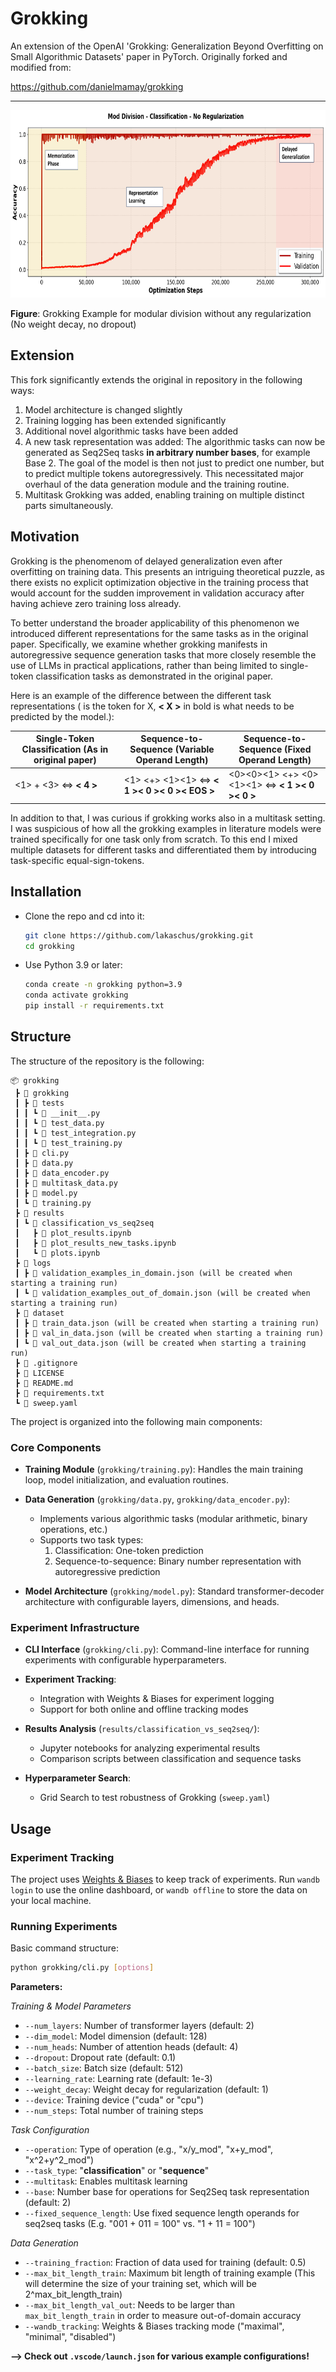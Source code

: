 # Grokking

An extension of the OpenAI 'Grokking: Generalization Beyond Overfitting on Small Algorithmic Datasets' paper in PyTorch. Originally forked and modified from:

https://github.com/danielmamay/grokking

---

<img src="figures/grokking_no_reg.png" height="300">

**Figure**: Grokking Example for modular division without any regularization (No weight decay, no dropout)

## Extension

This fork significantly extends the original in repository in the following ways:

1. Model architecture is changed slightly
2. Training logging has been extended significantly
3. Additional novel algorithmic tasks have been added
4. A new task representation was added: The algorithmic tasks can now be generated as Seq2Seq tasks **in arbitrary number bases**, for example Base 2. The goal of the model is then not just to predict one number, but to predict multiple tokens autoregressively. This necessitated major overhaul of the data generation module and the training routine.
5. Multitask Grokking was added, enabling training on multiple distinct parts simultaneously.

## Motivation

Grokking is the phenomenom of delayed generalization even after overfitting on training data.
This presents an intriguing theoretical puzzle, as there exists no explicit optimization objective in the training process that would account for the sudden improvement in validation accuracy after having achieve zero training loss already.

To better understand the broader applicability of this phenomenon we introduced different representations for the same tasks as in the original paper. Specifically, we examine whether grokking manifests in autoregressive sequence generation tasks that more closely resemble the use of LLMs in practical applications, rather than being limited to single-token classification tasks as demonstrated in the original paper.

Here is an example of the difference between the different task representations (<X> is the token for X, **< X >** in bold is what needs to be predicted by the model.):

| Single-Token Classification (As in original paper) | Sequence-to-Sequence (Variable Operand Length) | Sequence-to-Sequence (Fixed Operand Length)     |
| -------------------------------------------------- | ---------------------------------------------- | ----------------------------------------------- |
| <1> + <3> <=> **< 4 >**                            | <1> <+> <1><1> <=> **< 1 >< 0 >< 0 >< EOS >**  | <0><0><1> <+> <0><1><1> <=> **< 1 >< 0 >< 0 >** |

In addition to that, I was curious if grokking works also in a multitask setting. I was suspicious of how all the grokking examples in literature models were trained specifically for one task only from scratch. To this end I mixed multiple datasets for different tasks and differentiated them by introducing task-specific equal-sign-tokens.

## Installation

* Clone the repo and cd into it:
    ```bash
    git clone https://github.com/lakaschus/grokking.git
    cd grokking
    ```
* Use Python 3.9 or later:
    ```bash
    conda create -n grokking python=3.9
    conda activate grokking
    pip install -r requirements.txt
    ```

## Structure

The structure of the repository is the following:

```
📦 grokking
 ┣ 📂 grokking
 ┃ ┣ 📂 tests
 ┃ ┃ ┗ 📜 __init__.py
 ┃ ┃ ┗ 📜 test_data.py
 ┃ ┃ ┗ 📜 test_integration.py
 ┃ ┃ ┗ 📜 test_training.py
 ┃ ┣ 📜 cli.py
 ┃ ┣ 📜 data.py
 ┃ ┣ 📜 data_encoder.py
 ┃ ┣ 📜 multitask_data.py
 ┃ ┣ 📜 model.py
 ┃ ┗ 📜 training.py
 ┣ 📂 results
 ┃ ┗ 📂 classification_vs_seq2seq
 ┃   ┣ 📜 plot_results.ipynb
 ┃   ┣ 📜 plot_results_new_tasks.ipynb
 ┃   ┗ 📜 plots.ipynb
 ┣ 📂 logs
 ┃ ┣ 📜 validation_examples_in_domain.json (will be created when starting a training run)
 ┃ ┗ 📜 validation_examples_out_of_domain.json (will be created when starting a training run)
 ┣ 📂 dataset
 ┃ ┣ 📜 train_data.json (will be created when starting a training run)
 ┃ ┣ 📜 val_in_data.json (will be created when starting a training run)
 ┃ ┗ 📜 val_out_data.json (will be created when starting a training run)
 ┣ 📜 .gitignore
 ┣ 📜 LICENSE
 ┣ 📜 README.md
 ┣ 📜 requirements.txt
 ┗ 📜 sweep.yaml
 ```

The project is organized into the following main components:



### Core Components

- **Training Module** (`grokking/training.py`): Handles the main training loop, model initialization, and evaluation routines.

- **Data Generation** (`grokking/data.py`, `grokking/data_encoder.py`): 
  - Implements various algorithmic tasks (modular arithmetic, binary operations, etc.)
  - Supports two task types:
    1. Classification: One-token prediction
    2. Sequence-to-sequence: Binary number representation with autoregressive prediction

- **Model Architecture** (`grokking/model.py`): Standard transformer-decoder architecture with configurable layers, dimensions, and heads.

### Experiment Infrastructure

- **CLI Interface** (`grokking/cli.py`): Command-line interface for running experiments with configurable hyperparameters.

- **Experiment Tracking**:
  - Integration with Weights & Biases for experiment logging
  - Support for both online and offline tracking modes

- **Results Analysis** (`results/classification_vs_seq2seq/`):
  - Jupyter notebooks for analyzing experimental results
  - Comparison scripts between classification and sequence tasks

- **Hyperparameter Search**:
  - Grid Search to test robustness of Grokking (`sweep.yaml`)

## Usage

### Experiment Tracking

The project uses [Weights & Biases](https://wandb.ai/site) to keep track of experiments. Run `wandb login` to use the online dashboard, or `wandb offline` to store the data on your local machine.

### Running Experiments

Basic command structure:
```bash
python grokking/cli.py [options]
```

**Parameters:**

*Training & Model Parameters*

- `--num_layers`: Number of transformer layers (default: 2)
- `--dim_model`: Model dimension (default: 128)
- `--num_heads`: Number of attention heads (default: 4)
- `--dropout`: Dropout rate (default: 0.1)
- `--batch_size`: Batch size (default: 512)
- `--learning_rate`: Learning rate (default: 1e-3)
- `--weight_decay`: Weight decay for regularization (default: 1)
- `--device`: Training device ("cuda" or "cpu")
- `--num_steps`: Total number of training steps

*Task Configuration*

- `--operation`: Type of operation (e.g., "x/y_mod", "x+y_mod", "x^2+y^2_mod")
- `--task_type`: "**classification**" or "**sequence**"
- `--multitask`: Enables multitask learning
- `--base`: Number base for operations for Seq2Seq task representation (default: 2)
- `--fixed_sequence_length`: Use fixed sequence length operands for seq2seq tasks (E.g. "001 + 011 = 100" vs. "1 + 11 = 100")
 
*Data Generation*

- `--training_fraction`: Fraction of data used for training (default: 0.5)
- `--max_bit_length_train`: Maximum bit length of training example (This will determine the size of your training set, which will be 2^max_bit_length_train)
- `--max_bit_length_val_out`: Needs to be larger than `max_bit_length_train` in order to measure out-of-domain accuracy
- `--wandb_tracking`: Weights & Biases tracking mode ("maximal", "minimal", "disabled")

**--> Check out `.vscode/launch.json` for various example configurations!**